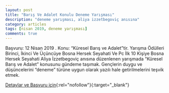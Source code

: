 ```yaml
---
layout: post
title: "Barış Ve Adalet Konulu Deneme Yarışması"
description: "deneme yarışması, aliya izzetbegoviç anısına"
category: articles
tags: [nisan 2019, deneme yarışması]
comments: true
---
```


Başvuru: 12 Nisan 2019 . 
Konu: “Küresel Barış ve Adalet”tir.
Yarışma Ödülleri
Birinci, İkinci Ve Üçüncüye Bosna Hersek Seyahati Ve Pc
İlk 10 Kişiye Bosna Hersek Seyahati
Aliya İzzetbegoviç anısına düzenlenen yarışmada “Küresel Barış ve Adalet” konusunu gündeme taşımak. Gençlerin duygu ve düşüncelerini “deneme” türüne uygun olarak yazılı hale getirilmelerini teşvik etmek.

[Detaylar ve Başvuru için](https://maveraodulleri.com/?utm_source=edebiyatyarismalari.com&utm_medium=affiliate){:rel="nofollow"}{:target="_blank"}